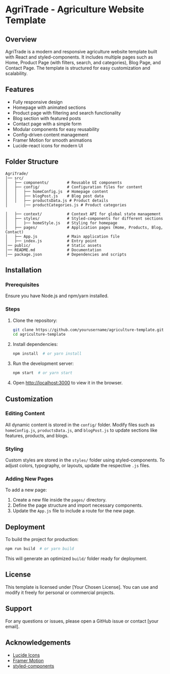 # AgriTrade - Agriculture Website Template

## Overview
AgriTrade is a modern and responsive agriculture website template built with React and styled-components. It includes multiple pages such as Home, Product Page (with filters, search, and categories), Blog Page, and Contact Page. The template is structured for easy customization and scalability.

## Features
- Fully responsive design
- Homepage with animated sections
- Product page with filtering and search functionality
- Blog section with featured posts
- Contact page with a simple form
- Modular components for easy reusability
- Config-driven content management
- Framer Motion for smooth animations
- Lucide-react icons for modern UI

## Folder Structure
```
AgriTrade/
│── src/
│   ├── components/        # Reusable UI components
│   ├── config/            # Configuration files for content
│   │   ├── homeConfig.js  # Homepage content
│   │   ├── blogPost.js    # Blog post data
│   │   ├── productsData.js # Product details
│       |── productCategories.js # Product categories
        
│   ├── context/           # Context API for global state management
│   ├── styles/            # Styled-components for different sections
│   │   ├── homeStyle.js   # Styling for homepage
│   ├── pages/             # Application pages (Home, Products, Blog, Contact)
│   ├── App.js             # Main application file
│   ├── index.js           # Entry point
│── public/                # Static assets
│── README.md              # Documentation
│── package.json           # Dependencies and scripts
```

## Installation
### Prerequisites
Ensure you have Node.js and npm/yarn installed.

### Steps
1. Clone the repository:
   ```sh
   git clone https://github.com/yourusername/agriculture-template.git
   cd agriculture-template
   ```
2. Install dependencies:
   ```sh
   npm install  # or yarn install
   ```
3. Run the development server:
   ```sh
   npm start  # or yarn start
   ```
4. Open [http://localhost:3000](http://localhost:3000) to view it in the browser.

## Customization
### Editing Content
All dynamic content is stored in the `config/` folder. Modify files such as `homeConfig.js`, `productsData.js`, and `blogPost.js` to update sections like features, products, and blogs.

### Styling
Custom styles are stored in the `styles/` folder using styled-components. To adjust colors, typography, or layouts, update the respective `.js` files.

### Adding New Pages
To add a new page:
1. Create a new file inside the `pages/` directory.
2. Define the page structure and import necessary components.
3. Update the `App.js` file to include a route for the new page.

## Deployment
To build the project for production:
```sh
npm run build  # or yarn build
```
This will generate an optimized `build/` folder ready for deployment.

## License
This template is licensed under [Your Chosen License]. You can use and modify it freely for personal or commercial projects.

## Support
For any questions or issues, please open a GitHub issue or contact [your email].

## Acknowledgements
- [Lucide Icons](https://lucide.netlify.app/)
- [Framer Motion](https://www.framer.com/motion/)
- [styled-components](https://styled-components.com/)
